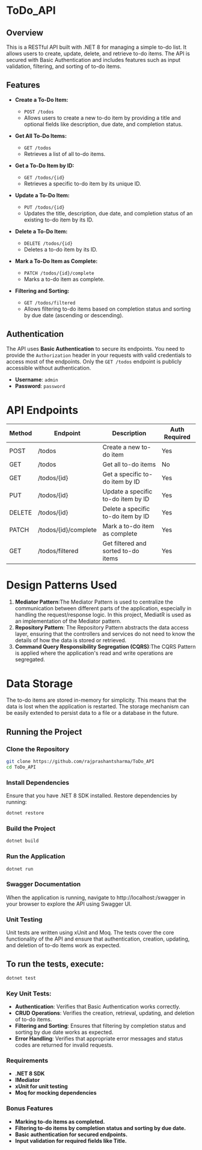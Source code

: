 # ToDo_API

## Overview

This is a RESTful API built with .NET 8 for managing a simple to-do list. It allows users to create, update, delete, and retrieve to-do items. The API is secured with Basic Authentication and includes features such as input validation, filtering, and sorting of to-do items.

## Features

- **Create a To-Do Item:**
  - `POST /todos`
  - Allows users to create a new to-do item by providing a title and optional fields like description, due date, and completion status.

- **Get All To-Do Items:**
  - `GET /todos`
  - Retrieves a list of all to-do items.

- **Get a To-Do Item by ID:**
  - `GET /todos/{id}`
  - Retrieves a specific to-do item by its unique ID.

- **Update a To-Do Item:**
  - `PUT /todos/{id}`
  - Updates the title, description, due date, and completion status of an existing to-do item by its ID.

- **Delete a To-Do Item:**
  - `DELETE /todos/{id}`
  - Deletes a to-do item by its ID.

- **Mark a To-Do Item as Complete:**
  - `PATCH /todos/{id}/complete`
  - Marks a to-do item as complete.

- **Filtering and Sorting:**
  - `GET /todos/filtered`
  - Allows filtering to-do items based on completion status and sorting by due date (ascending or descending).

## Authentication

The API uses **Basic Authentication** to secure its endpoints. You need to provide the `Authorization` header in your requests with valid credentials to access most of the endpoints. Only the `GET /todos` endpoint is publicly accessible without authentication.

- **Username**: `admin`
- **Password**: `password`

# API Endpoints

| Method | Endpoint                   | Description                          | Auth Required |
|--------|-----------------------------|--------------------------------------|---------------|
| POST   | /todos                      | Create a new to-do item              | Yes           |
| GET    | /todos                      | Get all to-do items                  | No            |
| GET    | /todos/{id}                 | Get a specific to-do item by ID      | Yes           |
| PUT    | /todos/{id}                 | Update a specific to-do item by ID   | Yes           |
| DELETE | /todos/{id}                 | Delete a specific to-do item by ID   | Yes           |
| PATCH  | /todos/{id}/complete        | Mark a to-do item as complete        | Yes           |
| GET    | /todos/filtered             | Get filtered and sorted to-do items  | Yes           |



# Design Patterns Used
1. **Mediator Pattern**:The Mediator Pattern is used to centralize the communication between different parts of the application, especially in handling the request/response logic. In this project, MediatR is used as an implementation of the Mediator pattern.
2. **Repository Pattern**: The Repository Pattern abstracts the data access layer, ensuring that the controllers and services do not need to know the details of how the data is stored or retrieved.
3. **Command Query Responsibility Segregation (CQRS)**:The CQRS Pattern is applied where the application's read and write operations are segregated.


# Data Storage
The to-do items are stored in-memory for simplicity. This means that the data is lost when the application is restarted. The storage mechanism can be easily extended to persist data to a file or a database in the future.

## Running the Project

### Clone the Repository

```bash
git clone https://github.com/rajprashantsharma/ToDo_API
cd ToDo_API
```
### Install Dependencies
Ensure that you have .NET 8 SDK installed. Restore dependencies by running:
```bash
dotnet restore
```
### Build the Project
```bash
dotnet build
```
### Run the Application
```bash
dotnet run
```

### Swagger Documentation
When the application is running, navigate to http://localhost:<port>/swagger in your browser to explore the API using Swagger UI.

### Unit Testing
Unit tests are written using xUnit and Moq. The tests cover the core functionality of the API and ensure that authentication, creation, updating, and deletion of to-do items work as expected.

## To run the tests, execute:
```bash
dotnet test
```
### Key Unit Tests:
- **Authentication**: Verifies that Basic Authentication works correctly.
- **CRUD Operations**: Verifies the creation, retrieval, updating, and deletion of to-do items.
- **Filtering and Sorting**: Ensures that filtering by completion status and sorting by due date works as expected.
- **Error Handling**: Verifies that appropriate error messages and status codes are returned for invalid requests.

### Requirements
- **.NET 8 SDK**
-  **IMediator**
- **xUnit for unit testing**
 - **Moq for mocking dependencies**

### Bonus Features
 - **Marking to-do items as completed.**
- **Filtering to-do items by completion status and sorting by due date.**
- **Basic authentication for secured endpoints.**
- **Input validation for required fields like Title.**
